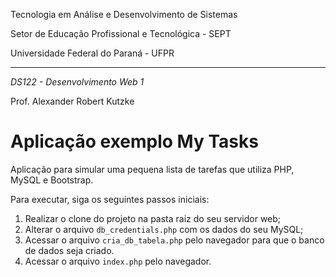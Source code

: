 Tecnologia em Análise e Desenvolvimento de Sistemas

Setor de Educação Profissional e Tecnológica - SEPT

Universidade Federal do Paraná - UFPR

---

*DS122 - Desenvolvimento Web 1*

Prof. Alexander Robert Kutzke

# Aplicação exemplo My Tasks

Aplicação para simular uma pequena lista de tarefas que utiliza PHP, MySQL e
Bootstrap.

Para executar, siga os seguintes passos iniciais:

1. Realizar o clone do projeto na pasta raiz do seu servidor web;
2. Alterar o arquivo `db_credentials.php` com os dados do seu MySQL;
3. Acessar o arquivo `cria_db_tabela.php` pelo navegador para que o banco de dados seja criado.
4. Acessar o arquivo `index.php` pelo navegador.
